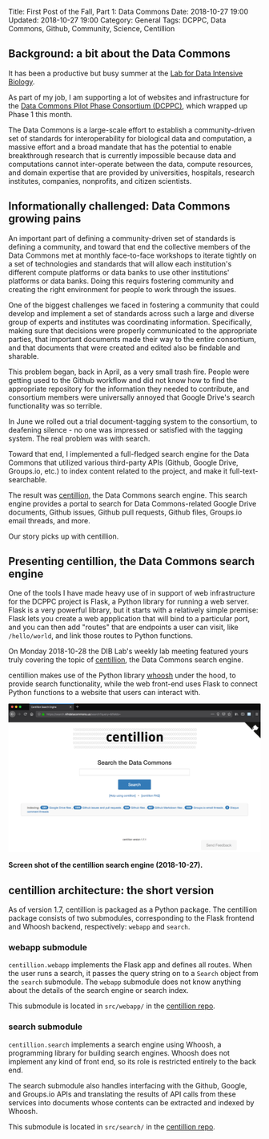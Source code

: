 Title: First Post of the Fall, Part 1: Data Commons
Date: 2018-10-27 19:00
Updated: 2018-10-27 19:00
Category: General
Tags: DCPPC, Data Commons, Github, Community, Science, Centillion


## Background: a bit about the Data Commons

It has been a productive but busy summer at the
[Lab for Data Intensive Biology](http://ivory.idyll.org/lab/).

As part of my job, I am supporting a lot of websites
and infrastructure for the [Data Commons Pilot Phase
Consortium (DCPPC)](https://public.nihdatacommons.us),
which wrapped up Phase 1 this month.

The Data Commons is a large-scale effort to establish
a community-driven set of standards for interoperability
for biological data and computation, a massive effort and
a broad mandate that has the potential to enable breakthrough
research that is currently impossible because data and computations
cannot inter-operate between the data, compute resources, and 
domain expertise that are provided by universities, hospitals, 
research institutes, companies, nonprofits, and citizen 
scientists.


## Informationally challenged: Data Commons growing pains

An important part of defining a community-driven set of standards is defining a
community, and toward that end the collective members of the Data Commons 
met at monthly face-to-face workshops to iterate tightly on a set of
technologies and standards that will allow each institution's different compute
platforms or data banks to use other institutions' platforms or data banks.
Doing this requirs fostering community and creating the right environment
for people to work through the issues. 

One of the biggest challenges we faced in fostering a community
that could develop and implement a set of standards across such 
a large and diverse group of experts and institutes was coordinating
information. Specifically, making sure that decisions were properly
communicated to the appropriate parties, that important documents
made their way to the entire consortium, and that documents that were
created and edited also be findable and sharable.

This problem began, back in April, as a very small trash fire.
People were getting used to the Github workflow and did not know
how to find the appropriate repository for the information they
needed to contribute, and consortium members were universally annoyed
that Google Drive's search functionality was so terrible.

In June we rolled out a trial document-tagging system to the consortium,
to deafening silence - no one was impressed or satisfied with the tagging
system. The real problem was with search.

Toward that end, I implemented a full-fledged search engine for the Data
Commons that utilized various third-party APIs (Github, Google Drive,
Groups.io, etc.) to index content related to the project, and make it
full-text-searchable.

The result was [centillion](https://github.com/charlesreid1/centillion),
the Data Commons search engine. This search engine provides a portal
to search for Data Commons-related Google Drive documents, Github issues,
Github pull requests, Github files, Groups.io email threads, and more.

Our story picks up with centillion.


## Presenting centillion, the Data Commons search engine

One of the tools I have made heavy use of in support of
web infrastructure for the DCPPC project is Flask, a Python
library for running a web server. Flask is a very powerful
library, but it starts with a relatively simple premise:
Flask lets you create a web appplication that will bind
to a particular port, and you can then add "routes" 
that are endpoints a user can visit, like `/hello/world`,
and link those routes to Python functions.

On Monday 2018-10-28 the DIB Lab's weekly lab meeting featured
yours truly covering the topic of [centillion](https://github.com/charlesreid1/centillion),
the Data Commons search engine.

centillion makes use of the Python library
[whoosh](https://whoosh.readthedocs.io/en/latest/intro.html)
under the hood, to provide search functionality, while the web 
front-end uses Flask to connect Python functions to a website 
that users can interact with.

![Screen shot of the centillion search engine (2018-10-27).](images/centillion.png)

**Screen shot of the centillion search engine (2018-10-27).**


## centillion architecture: the short version

As of version 1.7, centillion is packaged as a Python package.
The centillion package consists of two submodules, corresponding
to the Flask frontend and Whoosh backend, respectively: `webapp`
and `search`.

### webapp submodule

`centillion.webapp` implements the Flask app and defines all
routes. When the user runs a search, it passes the query string
on to a `Search` object from the `search` submodule. The `webapp`
submodule does not know anything about the details of the 
search engine or search index.

This submodule is located in `src/webapp/` in the 
[centillion repo](https://github.com/charlesreid1/centillion).

### search submodule

`centillion.search` implements a search engine using Whoosh,
a programming library for building search engines. Whoosh does not
implement any kind of front end, so its role is restricted entirely
to the back end.

The search submodule also handles interfacing with the Github, Google,
and Groups.io APIs and translating the results of API calls from these
services into documents whose contents can be extracted and indexed 
by Whoosh.

This submodule is located in `src/search/` in the 
[centillion repo](https://github.com/charlesreid1/centillion).



